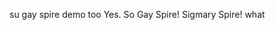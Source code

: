 su gay spire                                                                        demo                     too                              Yes.
So Gay Spire!
Sigmary Spire!
what
